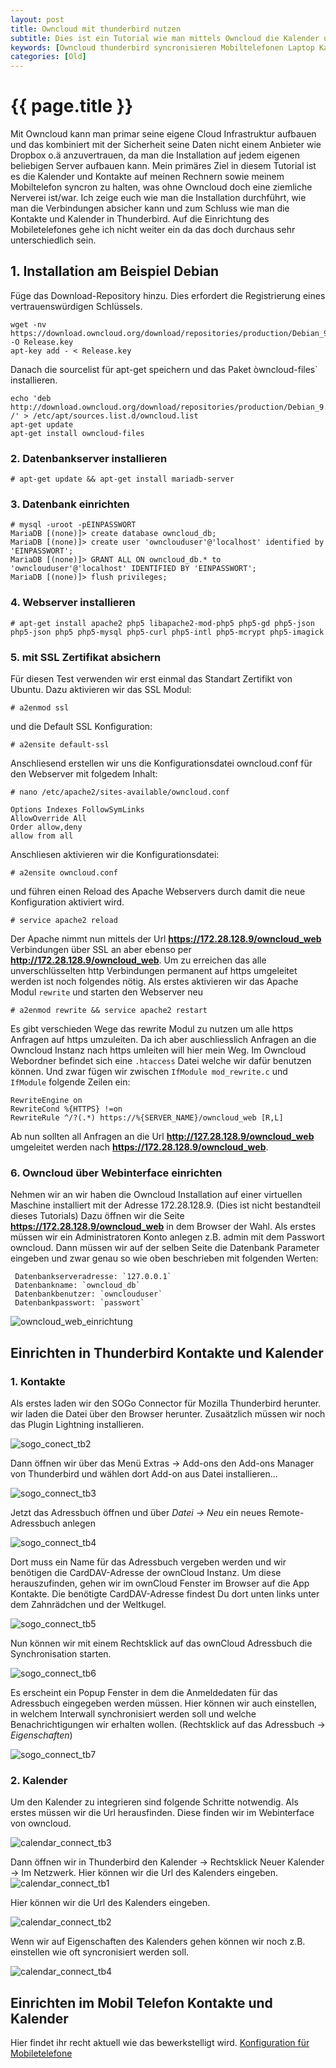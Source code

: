 ```yaml
---
layout: post
title: Owncloud mit thunderbird nutzen
subtitle: Dies ist ein Tutorial wie man mittels Owncloud die Kalender und Kontakte zwischen Rechnern und Mobiltelefonen syncronisieren kann.
keywords: [Owncloud thunderbird syncronisieren Mobiltelefonen Laptop Kalender Kontakte]
categories: [Old]
---
```

# {{ page.title }}

Mit Owncloud kann man primar seine eigene Cloud Infrastruktur aufbauen und das kombiniert mit der Sicherheit seine Daten nicht einem Anbieter wie Dropbox o.ä anzuvertrauen, da man die Installation auf jedem eigenen beliebigen Server aufbauen kann. Mein primäres Ziel in diesem Tutorial ist es die Kalender und Kontakte auf meinen Rechnern sowie meinem Mobiltelefon syncron zu halten, was ohne Owncloud doch eine ziemliche Nerverei ist/war. Ich zeige euch wie man die Installation durchführt, wie man die Verbindungen absicher kann und zum Schluss wie man die Kontakte und Kalender in Thunderbird. Auf die Einrichtung des Mobiletelefones gehe ich nicht weiter ein da das doch durchaus sehr unterschiedlich sein.

## 1\. Installation am Beispiel Debian
Füge das Download-Repository hinzu. Dies erfordert die Registrierung eines vertrauenswürdigen Schlüssels.
```
wget -nv https://download.owncloud.org/download/repositories/production/Debian_9.0/Release.key -O Release.key
apt-key add - < Release.key
```
Danach die sourcelist für apt-get speichern und das Paket òwncloud-files` installieren.

```
echo 'deb http://download.owncloud.org/download/repositories/production/Debian_9.0/ /' > /etc/apt/sources.list.d/owncloud.list
apt-get update
apt-get install owncloud-files
```

### 2\. Datenbankserver installieren

```
# apt-get update && apt-get install mariadb-server
```

### 3\. Datenbank einrichten

```
# mysql -uroot -pEINPASSWORT
MariaDB [(none)]> create database owncloud_db;
MariaDB [(none)]> create user 'ownclouduser'@'localhost' identified by 'EINPASSWORT';
MariaDB [(none)]> GRANT ALL ON owncloud_db.* to 'ownclouduser'@'localhost' IDENTIFIED BY 'EINPASSWORT';
MariaDB [(none)]> flush privileges;
```

### 4\. Webserver installieren

```
# apt-get install apache2 php5 libapache2-mod-php5 php5-gd php5-json php5-json php5 php5-mysql php5-curl php5-intl php5-mcrypt php5-imagick
```

### 5\. mit SSL Zertifikat absichern

Für diesen Test verwenden wir erst einmal das Standart Zertifikt von Ubuntu. Dazu aktivieren wir das SSL Modul:

```
# a2enmod ssl
```

und die Default SSL Konfiguration:

```
# a2ensite default-ssl
```

Anschliesend erstellen wir uns die Konfigurationsdatei owncloud.conf für den Webserver mit folgedem Inhalt:

```
# nano /etc/apache2/sites-available/owncloud.conf
```

```
Options Indexes FollowSymLinks
AllowOverride All
Order allow,deny
allow from all
```

Anschliesen aktivieren wir die Konfigurationsdatei:

```
# a2ensite owncloud.conf
```

und führen einen Reload des Apache Webservers durch damit die neue Konfiguration aktiviert wird.

```
# service apache2 reload
```

Der Apache nimmt nun mittels der Url **https://172.28.128.9/owncloud_web** Verbindungen über SSL an aber ebenso per **http://172.28.128.9/owncloud_web**. Um zu erreichen das alle unverschlüsselten http Verbindungen permanent auf https umgeleitet werden ist noch folgendes nötig. Als erstes aktivieren wir das Apache Modul `rewrite` und starten den Webserver neu

```
# a2enmod rewrite && service apache2 restart
```

Es gibt verschieden Wege das rewrite Modul zu nutzen um alle https Anfragen auf https umzuleiten. Da ich aber auschliesslich Anfragen an die Owncloud Instanz nach https umleiten will hier mein Weg. Im Owncloud Webordner befindet sich eine `.htaccess` Datei welche wir dafür benutzen können. Und zwar fügen wir zwischen `IfModule mod_rewrite.c` und `IfModule` folgende Zeilen ein:

```
RewriteEngine on
RewriteCond %{HTTPS} !=on
RewriteRule ^/?(.*) https://%{SERVER_NAME}/owncloud_web [R,L]
```

Ab nun sollten all Anfragen an die Url **http://127.28.128.9/owncloud_web** umgeleitet werden nach **https://172.28.128.9/owncloud_web**.

### 6\. Owncloud über Webinterface einrichten

Nehmen wir an wir haben die Owncloud Installation auf einer virtuellen Maschine installiert mit der Adresse 172.28.128.9. (Dies ist nicht bestandteil dieses Tutorials) Dazu öffnen wir die Seite **https://172.28.128.9/owncloud_web** in dem Browser der Wahl. Als erstes müssen wir ein Administratoren Konto anlegen z.B. admin mit dem Passwort owncloud. Dann müssen wir auf der selben Seite die Datenbank Parameter eingeben und zwar genau so wie oben beschrieben mit folgenden Werten:

```
 Datenbankserveradresse: `127.0.0.1`
 Datenbankname: `owncloud_db`
 Datenbankbenutzer: `ownclouduser`
 Datenbankpasswort: `passwort`
```

![owncloud_web_einrichtung](../../img/owncloud_web_einrichtung-300x222.webp)

## Einrichten in Thunderbird Kontakte und Kalender

### 1\. Kontakte

Als erstes laden wir den SOGo Connector für Mozilla Thunderbird herunter. wir laden die Datei über den Browser herunter. Zusaätzlich müssen wir noch das Plugin Lightning installieren.

![sogo_conect_tb2](../../img/sogo_conect_tb2-300x218.webp)

Dann öffnen wir über das Menü Extras -> Add-ons den Add-ons Manager von Thunderbird und wählen dort Add-on aus Datei installieren…

![sogo_connect_tb3](../../img/sogo_connect_tb3-300x49.webp)

Jetzt das Adressbuch öffnen und über _Datei -> Neu_ ein neues Remote-Adressbuch anlegen

![sogo_connect_tb4](../../img/sogo_connect_tb4-300x147.webp)

Dort muss ein Name für das Adressbuch vergeben werden und wir benötigen die CardDAV-Adresse der ownCloud Instanz. Um diese herauszufinden, gehen wir im ownCloud Fenster im Browser auf die App Kontakte. Die benötigte CardDAV-Adresse findest Du dort unten links unter dem Zahnrädchen und der Weltkugel.

![sogo_connect_tb5](../../img/sogo_connect_tb5.webp)

Nun können wir mit einem Rechtsklick auf das ownCloud Adressbuch die Synchronisation starten.

![sogo_connect_tb6](../../img/sogo_connect_tb6-300x164.webp)

Es erscheint ein Popup Fenster in dem die Anmeldedaten für das Adressbuch eingegeben werden müssen. Hier können wir auch einstellen, in welchem Interwall synchronisiert werden soll und welche Benachrichtigungen wir erhalten wollen. (Rechtsklick auf das Adressbuch -> _Eigenschaften_)

![sogo_connect_tb7](../../img/sogo_connect_tb7-300x167.webp)

### 2\. Kalender

Um den Kalender zu integrieren sind folgende Schritte notwendig. Als erstes müssen wir die Url herausfinden. Diese finden wir im Webinterface von owncloud.

![calendar_connect_tb3](../../img/calendar_connect_tb3.webp)

Dann öffnen wir in Thunderbird den Kalender -> Rechtsklick Neuer Kalender -> Im Netzwerk. Hier können wir die Url des Kalenders eingeben. ![calendar_connect_tb1](../../img/calendar_connect_tb1-300x223.webp)

Hier können wir die Url des Kalenders eingeben.

![calendar_connect_tb2](../../img/calendar_connect_tb2-300x219.webp)

Wenn wir auf Eigenschaften des Kalenders gehen können wir noch z.B. einstellen wie oft syncronisiert werden soll.

![calendar_connect_tb4](../../img/calendar_connect_tb4-300x179.webp)

## Einrichten im Mobil Telefon Kontakte und Kalender

Hier findet ihr recht aktuell wie das bewerkstelligt wird. [Konfiguration für Mobiletelefone](https://www.connect.de/ratgeber/konfiguration-caldav-und-carddav-1540275.html)
